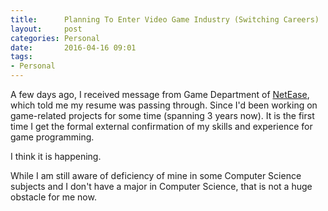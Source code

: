 ```yaml
---
title:      Planning To Enter Video Game Industry (Switching Careers)
layout:     post
categories: Personal
date:       2016-04-16 09:01
tags:
- Personal
---
```


A few days ago, I received message from Game Department of
[NetEase](http://game.163.com/), which told me my resume was passing through.
Since I'd been working on game-related projects for some time (spanning 3 years
now). It is the first time I get the formal external confirmation of my skills
and experience for game programming.

I think it is happening.

While I am still aware of deficiency of mine in some Computer Science subjects
and I don't have a major in Computer Science, that is not a huge obstacle for me
now.

